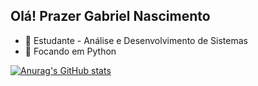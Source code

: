 ## Olá! Prazer Gabriel Nascimento
- 🔭 Estudante - Análise e Desenvolvimento de Sistemas
- 🌱 Focando em Python 

[![Anurag's GitHub stats](https://github-readme-stats.vercel.app/api?username=anuraghazra)](https://github.com/anuraghazra/github-readme-stats)
